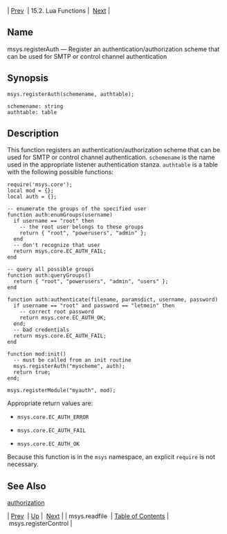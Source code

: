 | [Prev](lua.ref.msys.readfile)  | 15.2. Lua Functions |  [Next](lua.ref.msys.registerControl.php) |

<a name="lua.ref.msys.registerAuth"></a>
## Name

msys.registerAuth — Register an authentication/authorization scheme that can be used for SMTP or control channel authentication

<a name="idp24575200"></a>
## Synopsis

`msys.registerAuth(schemename, authtable);`

```
schemename: string
authtable: table
```
<a name="idp24577872"></a>
## Description

This function registers an authentication/authorization scheme that can be used for SMTP or control channel authentication. `schemename` is the name used in the appropriate listener authentication stanza. `authtable` is a table with the following possible functions:

```
require('msys.core');
local mod = {};
local auth = {};

-- enumerate the groups of the specified user
function auth:enumGroups(username)
  if username == "root" then
    -- the root user belongs to these groups
    return { "root", "powerusers", "admin" };
  end
  -- don't recognize that user
  return msys.core.EC_AUTH_FAIL;
end

-- query all possible groups
function auth:queryGroups()
  return { "root", "powerusers", "admin", "users" };
end

function auth:authenticate(filename, paramsdict, username, password)
  if username == "root" and password == "letmein" then
    -- correct root password
    return msys.core.EC_AUTH_OK;
  end;
  -- bad credentials
  return msys.core.EC_AUTH_FAIL;
end

function mod:init()
  -- must be called from an init routine
  msys.registerAuth("myscheme", auth);
  return true;
end;

msys.registerModule("myauth", mod);
```

Appropriate return values are:

*   `msys.core.EC_AUTH_ERROR`

*   `msys.core.EC_AUTH_FAIL`

*   `msys.core.EC_AUTH_OK`

Because this function is in the `msys` namespace, an explicit `require` is not necessary.

<a name="idp24587840"></a>
## See Also

[authorization](conf.ref.authorization "authorization")

| [Prev](lua.ref.msys.readfile)  | [Up](lua.function.details.php) |  [Next](lua.ref.msys.registerControl.php) |
| msys.readfile  | [Table of Contents](index) |  msys.registerControl |
